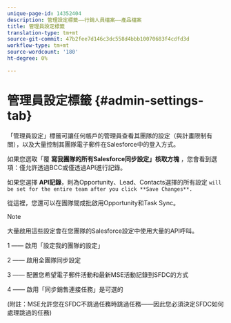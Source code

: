 ```yaml
---
unique-page-id: 14352404
description: 管理設定標籤——行銷人員檔案——產品檔案
title: 管理員設定標籤
translation-type: tm+mt
source-git-commit: 47b2fee7d146c3dc558d4bbb10070683f4cdfd3d
workflow-type: tm+mt
source-wordcount: '180'
ht-degree: 0%

---
```



# 管理員設定標籤 {#admin-settings-tab}

「管理員設定」標籤可讓任何帳戶的管理員查看其團隊的設定（與計畫限制有關），以及大量控制其團隊電子郵件在Salesforce中的登入方式。

如果您選取「覆 **寫我團隊的所有Salesforce同步設定」核取方塊** ，您會看到選項：僅允許透過BCC或僅透過API進行記錄。

如果您選擇 **API記錄**，則為Opportunity、Lead、Contacts選擇的所有設定 `will be set for the entire team after you click **Save Changes**.`

從這裡，您還可以在團隊間成批啟用Opportunity和Task Sync。

>[!NOTE]
>
>大量啟用這些設定會在您團隊的Salesforce設定中使用大量的API呼叫。

1 —— 啟用「設定我的團隊的設定」

2 —— 啟用全團隊同步設定

3 —— 配置您希望電子郵件活動和最新MSE活動記錄到SFDC的方式

4 —— 啟用「同步銷售連接任務」是可選的

(附註：MSE允許您在SFDC不跳過任務時跳過任務——因此您必須決定SFDC如何處理跳過的任務)
